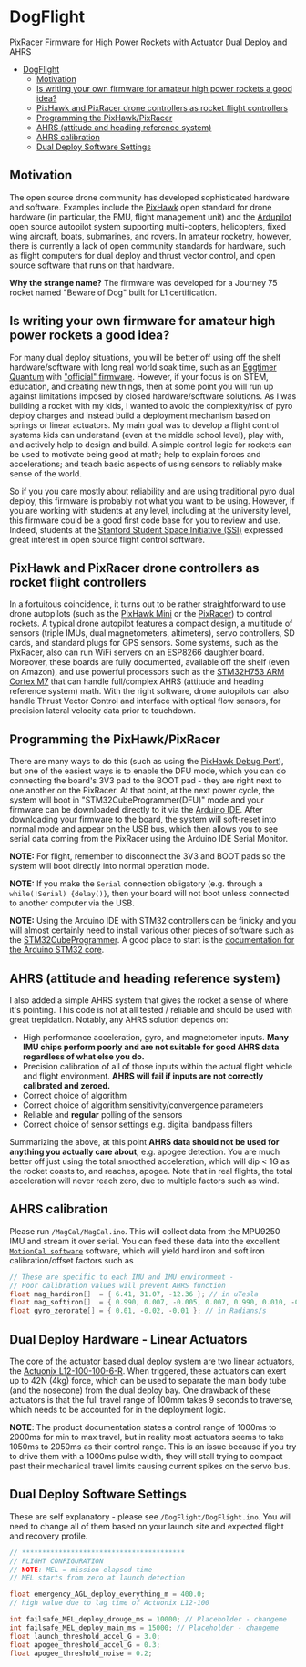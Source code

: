 # DogFlight

PixRacer Firmware for High Power Rockets with Actuator Dual Deploy and AHRS 

- [DogFlight](#dogflight)
  * [Motivation](#motivation)
  * [Is writing your own firmware for amateur high power rockets a good idea?](#is-writing-your-own-firmware-for-amateur-high-power-rockets-a-good-idea-)
  * [PixHawk and PixRacer drone controllers as rocket flight controllers](#pixhawk-and-pixracer-drone-controllers-as-rocket-flight-controllers)
  * [Programming the PixHawk/PixRacer](#programming-the-pixhawk-pixracer)
  * [AHRS (attitude and heading reference system)](#ahrs--attitude-and-heading-reference-system-)
  * [AHRS calibration](#ahrs-calibration)
  * [Dual Deploy Software Settings](#dual-deploy-software-settings)
  
## Motivation

The open source drone community has developed sophisticated hardware and software. Examples include the [PixHawk](https://pixhawk.org) open standard for drone hardware (in particular, the FMU, flight management unit) and the [Ardupilot](https://ardupilot.org) open source autopilot system supporting multi-copters, helicopters, fixed wing aircraft, boats, submarines, and rovers. In amateur rocketry, however, there is currently a lack of open community standards for hardware, such as flight computers for dual deploy and thrust vector control, and open source software that runs on that hardware. 

**Why the strange name?** The firmware was developed for a Journey 75 rocket named "Beware of Dog" built for L1 certification.

## Is writing your own firmware for amateur high power rockets a good idea?

For many dual deploy situations, you will be better off using off the shelf hardware/software with long real world soak time, such as an [Eggtimer Quantum](http://eggtimerrocketry.com/eggtimer-quantum-support/) with ["official" firmware](http://eggtimerrocketry.com/wp-content/uploads/2022/07/Quantum_1_09c.zip). However, if your focus is on STEM, education, and creating new things, then at some point you will run up against limitations imposed by closed hardware/software solutions. As I was building a rocket with my kids, I wanted to avoid the complexity/risk of pyro deploy charges and instead build a deployment mechanism based on springs or linear actuators. My main goal was to develop a flight control systems kids can understand (even at the middle school level), play with, and actively help to design and build. A simple control logic for rockets can be used to motivate being good at math; help to explain forces and accelerations; and teach basic aspects of using sensors to reliably make sense of the world. 

So if you you care mostly about reliability and are using traditional pyro dual deploy, this firmware is probably not what you want to be using. However, if you are working with students at any level, including at the university level, this firmware could be a good first code base for you to review and use. Indeed, students at the [Stanford Student Space Initiative (SSI)](https://ssi-wiki.stanford.edu/Main_Page) expressed great interest in open source flight control software. 

## PixHawk and PixRacer drone controllers as rocket flight controllers

In a fortuitous coincidence, it turns out to be rather straightforward to use drone autopilots (such as the [PixHawk Mini](https://docs.px4.io/main/en/flight_controller/pixhawk4_mini.html) or the [PixRacer](https://docs.px4.io/main/en/flight_controller/pixracer.html)) to control rockets. A typical drone autopilot features a compact design, a multitude of sensors (triple IMUs, dual magnetometers, altimeters), servo controllers, SD cards, and standard plugs for GPS sensors. Some systems, such as the PixRacer, also can run WiFi servers on an ESP8266 daughter board. Moreover, these boards are fully documented, available off the shelf (even on Amazon), and use powerful processors such as the [STM32H753 ARM Cortex M7](https://www.st.com/en/microcontrollers-microprocessors/stm32h743-753.html) that can handle full/complex AHRS (attitude and heading reference system) math. With the right software, drone autopilots can also handle Thrust Vector Control and interface with optical flow sensors, for precision lateral velocity data prior to touchdown. 

## Programming the PixHawk/PixRacer

There are many ways to do this (such as using the [PixHawk Debug Port](https://github.com/pixhawk/Pixhawk-Standards/blob/master/DS-009%20Pixhawk%20Connector%20Standard.pdf)), but one of the easiest ways is to enable the DFU mode, which you can do connecting the board's 3V3 pad to the BOOT pad - they are right next to one another on the PixRacer. At that point, at the next power cycle, the system will boot in "STM32CubeProgrammer(DFU)" mode and your firmware can be downloaded directly to it via the [Arduino IDE](https://www.arduino.cc/en/software). After downloading your firmware to the board, the system will soft-reset into normal mode and appear on the USB bus, which then allows you to see serial data coming from the PixRacer using the Arduino IDE Serial Monitor.

**NOTE:** For flight, remember to disconnect the 3V3 and BOOT pads so the system will boot directly into normal operation mode. 

**NOTE:** If you make the `Serial` connection obligatory (e.g. through a `while(!Serial) {delay()}`, then your board will not boot unless connected to another computer via the USB.

**NOTE:** Using the Arduino IDE with STM32 controllers can be finicky and you will almost certainly need to install various other pieces of software such as the [STM32CubeProgrammer](https://www.st.com/en/development-tools/stm32cubeprog.html). A good place to start is the [documentation for the Arduino STM32 core](https://github.com/stm32duino/Arduino_Core_STM32/wiki/Getting-Started).

## AHRS (attitude and heading reference system)

I also added a simple AHRS system that gives the rocket a sense of where it's pointing. This code is not at all tested / reliable and should be used with great trepidation. Notably, any AHRS solution depends on:

* High performance acceleration, gyro, and magnetometer inputs. **Many IMU chips perform poorly and are not suitable for good AHRS data regardless of what else you do.**
* Precision calibration of all of those inputs within the actual flight vehicle and flight environment. **AHRS will fail if inputs are not correctly calibrated and zeroed.** 
* Correct choice of algorithm
* Correct choice of algorithm sensitivity/convergence parameters 
* Reliable and **regular** polling of the sensors 
* Correct choice of sensor settings e.g. digital bandpass filters

Summarizing the above, at this point **AHRS data should not be used for anything you actually care about**, e.g. apogee detection. You are much better off just using the total smoothed acceleration, which will dip < 1G as the rocket coasts to, and reaches, apogee. Note that in real flights, the total acceleration will never reach zero, due to multiple factors such as wind. 

## AHRS calibration

Please run `/MagCal/MagCal.ino`. This will collect data from the MPU9250 IMU and stream it over serial. You can feed these data into the excellent [`MotionCal software`](https://github.com/PaulStoffregen/MotionCal) software, which will yield hard iron and soft iron calibration/offset factors such as 

```c++
// These are specific to each IMU and IMU environment - 
// Poor calibration values will prevent AHRS function
float mag_hardiron[]  = { 6.41, 31.07, -12.36 }; // in uTesla
float mag_softiron[]  = { 0.990, 0.007, -0.005, 0.007, 0.990, 0.010, -0.005, 0.010, 1.020 }; 
float gyro_zerorate[] = { 0.01, -0.02, -0.01 }; // in Radians/s
```

## Dual Deploy Hardware - Linear Actuators

The core of the actuator based dual deploy system are two linear actuators, the [Actuonix L12-100-100-6-R](https://www.actuonix.com/l12-100-210-6-r). When triggered, these actuators can exert up to 42N (4kg) force, which can be used to separate the main body tube (and the nosecone) from the dual deploy bay. One drawback of these actuators is that the full travel range of 100mm takes 9 seconds to traverse, which needs to be accounted for in the deployment logic.

**NOTE**: The product documentation states a control range of 1000ms to 2000ms for min to max travel, but in reality most actuators seems to take 1050ms to 2050ms as their control range. This is an issue because if you try to drive them with a 1000ms pulse width, they will stall trying to compact past their mechanical travel limits causing current spikes on the servo bus. 

## Dual Deploy Software Settings

These are self explanatory - please see `/DogFlight/DogFlight.ino`. You will need to change all of them based on your launch site and expected flight and recovery profile. 

```c++
// ****************************************
// FLIGHT CONFIGURATION
// NOTE: MEL = mission elapsed time
// MEL starts from zero at launch detection

float emergency_AGL_deploy_everything_m = 400.0;
// high value due to lag time of Actuonix L12-100

int failsafe_MEL_deploy_drouge_ms = 10000; // Placeholder - changeme
int failsafe_MEL_deploy_main_ms = 15000; // Placeholder - changeme
float launch_threshold_accel_G = 3.0;
float apogee_threshold_accel_G = 0.3;
float apogee_threshold_noise = 0.2;
```





